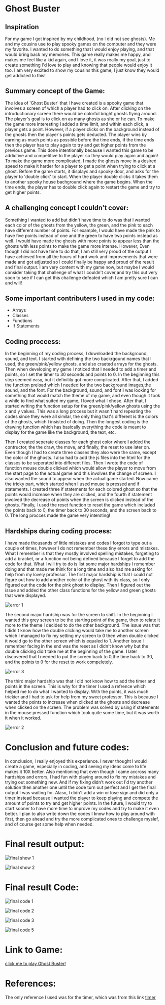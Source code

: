 #  Ghost Buster

## Inspiration 

For my game I got inspired by my childhood, (no I did not see ghosts). Me and my cousins use to play spooky games on the computer and they were my favorite. I wanted to do something that I would enjoy playing, and that would bring back my memories. This game really makes me happy, and makes me feel like a kid again, and I love it, it was really my goal, just to create something I'd love to play and knowing that people would enjoy it too. I am very excited to show my cousins this game, I just know they would get addicted to this!

## Summary concept of the Game:

The idea of 'Ghost Buster' that I have created is a spooky game that involves a screen of which a player had to click on. After clicking on the introductionary screen there would be colorful bright ghosts flying around. The player's goal is to click on as many ghosts as she or he can. To make the game more interesting I added a time limit, and within each click, a player gets a point. However, if a player clicks on the background instead of the ghosts then the player's points gets deducted. The player wins by earning as much points as possible before the time ends, if the time ends then the player has to play again to try and get higher points from the previous game. This done intentionally because I wanted this game to be addictive and competitive to the player so they would play again and again! To make the game more complicated, I made the ghosts move in a desired speed to make it harder for a player to get a point when trying to click at a ghost. Before the game starts, it displays and spooky door, and asks for the player to 'double click' to start. When the player double clicks it takes them to another spooky house bachground where the game begins. When the time ends, the player has to double click again to restart the game and try to get higher points.


## A challenging concept I couldn't cover:

Something I wanted to add but didn't have time to do was that I wanted each color of the ghosts from the yellow, the green, and the pink to each have different number of points. For example, I would have made the pink to have five points instead of one and the green to have two points instead as well. I would have made the ghosts with more points to appear less than the ghosts with less points to make the game more intense. However, Even though I did not have time to do that, I am still very proud of the output I have achieved from all the hours of hard work and improvements that were made and got adjusted so I could finally be happy and proud of the result and final output. I am very content with my game now, but maybe I would consider taking that challenge of what I couldn't cover,and try this out very soon to see if I can get this challenge defeated which I am pretty sure I can and will!


## Some important contributers I used in my code:

- Arrays
- Classes
- Functions
- If Statements


## Coding proccess:

In the beginning of my coding process, I downloaded the background, sound, and text. I started with defining the two backrgound names that I used, the green/pink/yellow ghosts, and also craeted arrays for the ghosts. Then when developing my game I noticed that I needed to add a timer and points, so I set the timer to 30 seconds and  points to 0. In the beginning this step seemed easy, but it definitily got more complicated. After that, I added the function preload which I needed for the two background images,the sound, and the font. For the background, sound, and font I was looking for something that would match the theme of my game, and even though it took a while to find what suited my game, I loved what I chose. After that, I started writing the function setup for the green/pink/yellow ghosts using the x and y values. This was a long process but it wasn't hard repeating the codes since they were all similar, the only thing that's different is the colors of the ghosts, which I insisted of doing. Then the longest coding is the drawing function which has basically everything the code is meant to display for the game like the background, the text, etc. 

Then I created seperate classes for each ghost color where I added the contructor, the the draw, the move, and finally, the reset to use later on. Even though I had to create three classes they also were the same, except the color of the ghosts. I also had to add the js files into the html for the classes to be seperated into different files. Then I wrote the code of function mouse double clicked which would allow the player to move from the start page to the actual game and this involves the change of screen. I also wanted the sound to appear when the actual game started. Now came the tricky part, which started when I used mouse is pressed and if statements. I created three if statements for each colored ghost so that the points would increase when they are clicked, and the fourth if statement involved the decrease of points when the screen is clicked instead of the ghosts. Finally, I used the reset function to  reset the game which included the points back to 0, the timer back to 30 seconds, and the screen back to 0. 
The long procces made the game very intersting!


## Hardships during coding process:

I have made thousands of little mistakes and codes I forgot to type out a couple of times, however I do not remember these tiny errors and mistakes. What I remember is that they mostly involved spelling mistakes, forgeting to add a bracket, or a function not being defined because I forget to add the code for that. What I will try to do is list some major hardships I remember doing and that made me think for a long time and also had me asking for help from my lovely professor. The first major hardship is that I could not figure out how to add another color of the ghost with its class, so I only figured out the code for the pink ghost to display. Then I figured out the issue and added the other class functions for the yellow and green ghosts that were displayed.

![error 1](https://github.com/shamsasaeed/ssa8778/blob/main/error%201.png)


The second major hardship was for the screen to shift. In the beginning I wanted this grey screen to be the starting point of the game, then to relate it more to the theme I decided to do the other background. The issue was that I didn't know how the double clicking would take me to another screen which I managed to fix my setting my screen to 0 then when double clicked it would go to the other screen which is equaled to 1. Another issue I remember facing in the end was the reset as I didn't know why but the double clicking did't take me at the beginning of the game. I later discovered that I needed to put the screen back to 0,the time back to 30, and the points to 0 for the reset to work compeletely.

![error 3](https://github.com/shamsasaeed/ssa8778/blob/main/error%203.png)


The third major hardship was that I did not know how to add the timer and points in the screen. This is why for the timer I used a refrence which helped me to do what I wanted to display. With the points, it was much trickier and I had to ask for help from my sweet professor. This is because I wanted the points to increase when clicked at the ghosts and decrease when clicked on the screen. The problem was solved by using if statements in the mouse pressed function which took quite some time, but it was worth it when it worked.

![error 2](https://github.com/shamsasaeed/ssa8778/blob/main/error%202.png)


# Conclusion and future codes:

In conclusion, I really enjoyed this experience. I never thought I would create a game, especially in coding, and seeing my ideas come to life makes it 10X better. Also mentioning that even though I came accross many hardships and errors, I had fun with playing around to fix my mistakes and trying out something new. And if my fixing didn't work out I'd try another solution then another one until the code turn out perfect and I get the final output I was waiting for. Alaso, I didn't add a win or lose sign and did only a timer instead because I wanted the player to keep playing and compete the amount of points to try and get higher points. In the future, I would try to start sooner to have more time to improve my codes and try to make it even better. I plan to also write down the codes I know how to play around with first, then go ahead and try the more complicated ones to challenge myslef, and of course get some help when needed.


# Final result output:

![final show 1](https://github.com/shamsasaeed/ssa8778/blob/main/final%20show%201.png)

![final show 2](https://github.com/shamsasaeed/ssa8778/blob/main/final%20show%202.png)


# Final result Code:

![final code 1](https://github.com/shamsasaeed/ssa8778/blob/main/final%20code%201.png)

![final code 2](https://github.com/shamsasaeed/ssa8778/blob/main/final%20code%202.png)

![final code 3](https://github.com/shamsasaeed/ssa8778/blob/main/final%20code%203.png)

![final code 5](https://github.com/shamsasaeed/ssa8778/blob/main/final%20code%205.png)


# Link to Game:

[click me to play Ghost Buster!](https://editor.p5js.org/shamsasaeed/sketches/K_1UqYEQS)


# References:

The only reference I used was for the timer, which was from this link [timer](https://editor.p5js.org/marynotari/sketches/S1T2ZTMp-)


